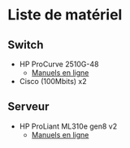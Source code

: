 # Liste de matériel

## Switch

- HP ProCurve 2510G-48
    - [Manuels en ligne](https://support.hpe.com/connect/s/product?kmpmoid=3356807&tab=manuals)
- Cisco (100Mbits) x2

## Serveur

- HP ProLiant ML310e gen8 v2
    - [Manuels en ligne](https://support.hpe.com/connect/s/product?kmpmoid=5379531&tab=manuals)

